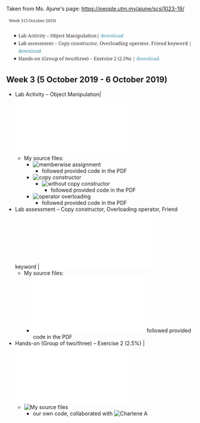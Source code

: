 Taken from Ms. Ajune's page: https://people.utm.my/ajune/scsj1023-19/

![week_03.png](week_03.png?raw=true)

## Week 3 (5 October 2019 - 6 October 2019)

* Lab Activity – Object Manipulation| ![download](Activity.pdf)
    * My source files:
        * ![memberwise assignment](lab_activity_–_object_manipulation/01_memberwise_assignment)
            * followed provided code in the PDF
        * ![copy constructor](lab_activity_–_object_manipulation/02_copy_constructor)
            * ![without copy constructor](lab_activity_–_object_manipulation/02_copy_constructor/02a_without_copy_constructor)
                * followed provided code in the PDF
        * ![operator overloading](lab_activity_–_object_manipulation/03_operator_overloading/)
            * followed provided code in the PDF
* Lab assessment – Copy constructor, Overloading operator, Friend keyword | ![download](copyconstructor.pdf)
    * My source files:
        * ![copy constructor](lab_assessment_–_copy_constructor/copy_constructor.cpp)
            followed provided code in the PDF
* Hands-on (Group of two/three) – Exercise 2 (2.5%) | ![download](A-box.pdf)
    * ![My source files](exercise_02)
        * our own code, collaborated with ![Charlene A](https://github.com/Chikoness)